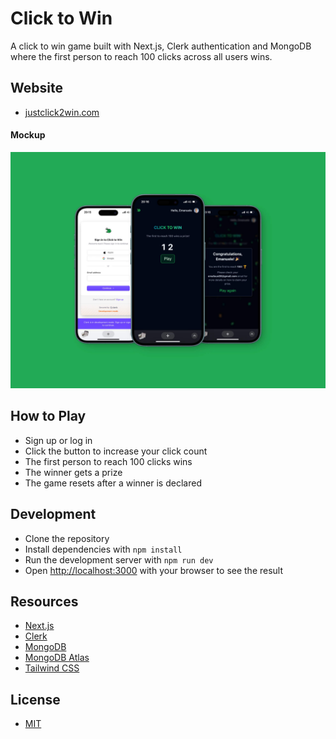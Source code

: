 # Click to Win

A click to win game built with Next.js, Clerk authentication and MongoDB where the first person to reach 100 clicks across all users wins.

## Website

- [justclick2win.com](https://www.justclick2win.com/)

#### Mockup

![mockup](./mockup.jpeg 'mockup')

## How to Play

- Sign up or log in
- Click the button to increase your click count
- The first person to reach 100 clicks wins
- The winner gets a prize
- The game resets after a winner is declared

## Development

- Clone the repository
- Install dependencies with `npm install`
- Run the development server with `npm run dev`
- Open [http://localhost:3000](http://localhost:3000) with your browser to see the result

## Resources

- [Next.js](https://nextjs.org/)
- [Clerk](https://clerk.com/nextjs-authentication)
- [MongoDB](https://www.mongodb.com/)
- [MongoDB Atlas](https://www.mongodb.com/products/platform/atlas-database)
- [Tailwind CSS](https://tailwindcss.com/)

## License

- [MIT](LICENSE.md)

